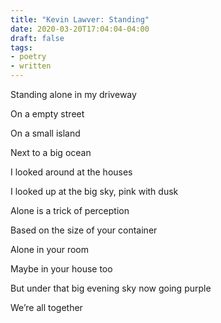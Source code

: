 ```yaml
---
title: "Kevin Lawver: Standing"
date: 2020-03-20T17:04:04-04:00
draft: false
tags:
- poetry
- written
---
```


Standing alone in my driveway

On a empty street

On a small island

Next to a big ocean

I looked around at the houses

I looked up at the big sky, pink with dusk


Alone is a trick of perception

Based on the size of your container

Alone in your room

Maybe in your house too

But under that big evening sky now going purple

We’re all together

